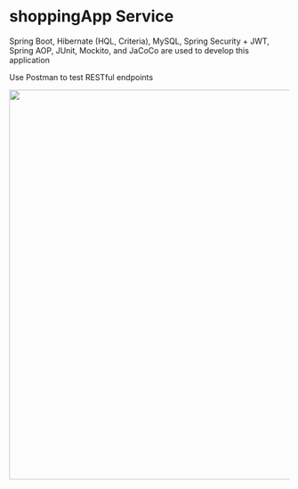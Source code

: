 # shoppingApp Service
Spring Boot, Hibernate (HQL, Criteria), MySQL, Spring Security + JWT, Spring AOP, JUnit, Mockito, and JaCoCo are used to develop this application

Use Postman to test RESTful endpoints

<img src="https://github.com/tnguyenthuyanh/shoppingApp/assets/53841240/ef96959d-8794-40c0-b2cd-d4877f317f2b" width=700>
